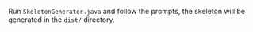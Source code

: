 Run `SkeletonGenerator.java` and follow the prompts, the skeleton will be generated in the `dist/` directory.
